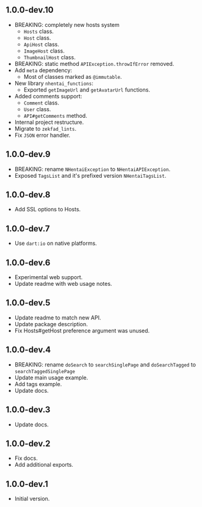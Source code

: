 ## 1.0.0-dev.10
- BREAKING: completely new hosts system
  - `Hosts` class.
  - `Host` class.
  - `ApiHost` class.
  - `ImageHost` class.
  - `ThumbnailHost` class.
- BREAKING: static method `APIException.throwIfError` removed.
- Add `meta` dependency:
  - Most of classes marked as `@immutable`.
- New library `nhentai_functions`:
  - Exported `getImageUrl` and `getAvatarUrl` functions.
- Added comments support:
  - `Comment` class.
  - `User` class.
  - `API#getComments` method.
- Internal project restructure.
- Migrate to `zekfad_lints`.
- Fix `JSON` error handler.

## 1.0.0-dev.9
- BREAKING: rename `NHentaiException` to `NHentaiAPIException`.
- Exposed `TagsList` and it's prefixed version `NHentaiTagsList`.

## 1.0.0-dev.8
- Add SSL options to Hosts.

## 1.0.0-dev.7
- Use `dart:io` on native platforms.

## 1.0.0-dev.6
- Experimental web support.
- Update readme with web usage notes.

## 1.0.0-dev.5
- Update readme to match new API.
- Update package description.
- Fix Hosts#getHost preference argument was unused.

## 1.0.0-dev.4

- BREAKING: rename `doSearch` to `searchSinglePage` and `doSearchTagged` to `searchTaggedSinglePage`
- Update main usage example.
- Add tags example.
- Update docs.

## 1.0.0-dev.3

- Update docs.

## 1.0.0-dev.2

- Fix docs.
- Add additional exports.

## 1.0.0-dev.1

- Initial version.

